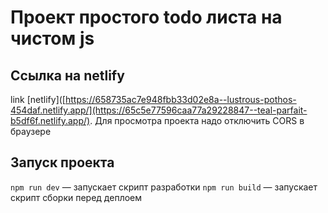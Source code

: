 # Проект простого todo листа на чистом js

## Ссылка на netlify
link [netlify]([https://658735ac7e948fbb33d02e8a--lustrous-pothos-454daf.netlify.app/](https://65c5e77596caa77a29228847--teal-parfait-b5df6f.netlify.app/).
Для просмотра проекта надо отключить CORS в браузере

## Запуск проекта
`npm run dev` — запускает скрипт разработки
`npm run build` — запускает скрипт сборки перед деплоем

